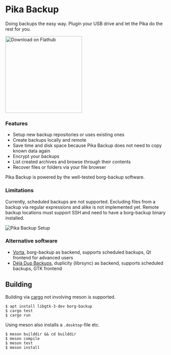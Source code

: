 # Pika Backup

Doing backups the easy way. Plugin your USB drive and let the Pika do the rest for you.

[<img width='240' alt='Download on Flathub' src='https://flathub.org/assets/badges/flathub-badge-en.png' />](https://flathub.org/apps/details/org.gnome.World.PikaBackup)

### Features

<ul>
      <li>Setup new backup repositories or uses existing ones</li>
      <li>Create backups locally and remote</li>
      <li>Save time and disk space because Pika Backup does not need to copy known data again</li>
      <li>Encrypt your backups</li>
      <li>List created archives and browse through their contents</li>
      <li>Recover files or folders via your file browser</li>
    </ul>

Pika Backup is powered by the well-tested borg-backup software.

### Limitations
  
Currently, scheduled backups are not supported. Excluding files from a backup via regular expressions and alike is not implemented yet. Remote backup locations must support SSH and need to have a borg-backup binary installed.

![Pika Backup Setup](/uploads/596347a2e99be37c3f8a035b75cea8ea/pika-pile-1.png)

### Alternative software

- [Vorta](https://flathub.org/apps/details/com.borgbase.Vorta), borg-backup as backend, supports scheduled backups, Qt frontend for advanced users
- [Déjà Dup Backups](https://flathub.org/apps/details/org.gnome.DejaDup), duplicity (librsync) as backend, supports scheduled backups, GTK frontend

## Building

Building via [cargo](https://rustup.rs/) not involving meson is supported.

```
$ apt install libgtk-3-dev borg-backup
$ cargo test
$ cargo run
```

Using meson also installs a `.desktop`-file etc.

```
$ meson builddir && cd builddir
$ meson compile
$ meson test
$ meson install
```
